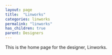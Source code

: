 ```yaml
---
layout: page
title:  "Linworks"
categories: linworks
permalink: "linworks"
has_children: true
parent: Designers
---
```

This is the home page for the designer, Linworks.
